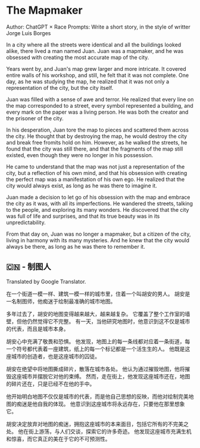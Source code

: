 # The Mapmaker

Author: ChatGPT × Race
Prompts: Write a short story, in the style of writter Jorge Luis Borges

In a city where all the streets were identical and all the buildings looked alike, there lived a man named Juan. Juan was a mapmaker, and he was obsessed with creating the most accurate map of the city.

Years went by, and Juan's map grew larger and more intricate. It covered entire walls of his workshop, and still, he felt that it was not complete. One day, as he was studying the map, he realized that it was not only a representation of the city, but the city itself.

Juan was filled with a sense of awe and terror. He realized that every line on the map corresponded to a street, every symbol represented a building, and every mark on the paper was a living person. He was both the creator and the prisoner of the city.

In his desperation, Juan tore the map to pieces and scattered them across the city. He thought that by destroying the map, he would destroy the city and break free fromits hold on him. However, as he walked the streets, he found that the city was still there, and that the fragments of the map still existed, even though they were no longer in his possession.

He came to understand that the map was not just a representation of the city, but a reflection of his own mind, and that his obsession with creating the perfect map was a manifestation of his own ego. He realized that the city would always exist, as long as he was there to imagine it.

Juan made a decision to let go of his obsession with the map and embrace the city as it was, with all its imperfections. He wandered the streets, talking to the people, and exploring its many wonders. He discovered that the city was full of life and surprises, and that its true beauty was in its unpredictability.

From that day on, Juan was no longer a mapmaker, but a citizen of the city, living in harmony with its many mysteries. And he knew that the city would always be there, as long as he was there to remember it.


## 🇨🇳 - 制图人
Translated by Google Translator.

在一个街道一模一样、建筑一模一样的城市里，住着一个叫胡安的男人。 胡安是一名制图师，他痴迷于绘制最准确的城市地图。

多年过去了，胡安的地图变得越来越大，越来越复杂。 它覆盖了整个工作室的墙壁，但他仍然觉得它不完整。 有一天，当他研究地图时，他意识到这不仅是城市的代表，而且是城市本身。

胡安心中充满了敬畏和恐惧。 他发现，地图上的每一条线都对应着一条街道，每一个符号都代表着一座建筑，纸上的每一个标记都是一个活生生的人。 他既是这座城市的创造者，也是这座城市的囚徒。

胡安在绝望中将地图撕成碎片，散落在城市各处。 他认为通过摧毁地图，他将摧毁这座城市并摆脱它对他的束缚。 然而，走在街上，他发现这座城市还在，地图的碎片还在，只是已经不在他的手中。

他开始明白地图不仅仅是城市的代表，而是他自己思想的反映，而他对绘制完美地图的痴迷是他自我的体现。 他意识到这座城市将永远存在，只要他在那里想象它。

胡安决定放弃对地图的痴迷，拥抱这座城市的本来面目，包括它所有的不完美之处。 他在街上游荡，与人们交谈，探索它的许多奇迹。 他发现这座城市充满生机和惊喜，而它真正的美在于它的不可预测性。
